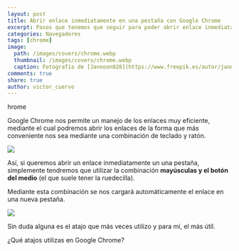 ```yaml
---
layout: post
title: Abrir enlace inmediatamente en una pestaña con Google Chrome
excerpt: Pasos que tenemos que seguir para poder abrir enlace inmediatamente en una pestaña con Google Chrome.
categories: Navegadores
tags: [chrome]
image:
  path: /images/covers/chrome.webp
  thumbnail: /images/covers/chrome.webp
  caption: Fotografía de [Jannoon028](https://www.freepik.es/autor/jannoon028)
comments: true
share: true
author: victor_cuervo
---
```


hrome


Google Chrome nos permite un manejo de los enlaces muy eficiente, mediante el cual podremos abrir los enlaces de la forma que más conveniente nos sea mediante una combinación de teclado y ratón.


![](https://www.ayudaenlaweb.com/wp-content/uploads/2009/08/chrome_logo.png)


Así, si queremos abrir un enlace inmediatamente un una pestaña, simplemente tendremos que utilizar la combinación **mayúsculas y el botón del medio** (el que suele tener la ruedecilla).


Mediante esta combinación se nos cargará automáticamente el enlace en una nueva pestaña.


![](https://www.ayudaenlaweb.com/wp-content/uploads/2009/12/mayusculas-click_central.png)


Sin duda alguna es el atajo que más veces utilizo y para mí, el más útil.


¿Qué atajos utilizas en Google Chrome?

